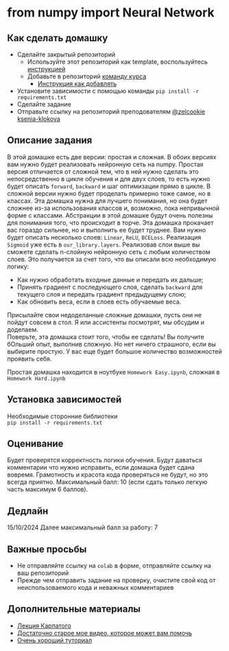 # from numpy import Neural Network

## Как сделать домашку
- Сделайте закрытый репозиторий
  - Используйте этот репозиторий как template, воспользуйтесь [инструкцией](https://docs.github.com/en/repositories/creating-and-managing-repositories/creating-a-repository-from-a-template)
  - Добавьте в репозиторий [команду курса](https://github.com/BobaZooba/DeepNLP#%D0%BA%D0%BE%D0%BC%D0%B0%D0%BD%D0%B4%D0%B0-%D0%BA%D1%83%D1%80%D1%81%D0%B0)
    - [Инструкция как добавлять](https://docs.github.com/en/account-and-profile/setting-up-and-managing-your-personal-account-on-github/managing-access-to-your-personal-repositories/inviting-collaborators-to-a-personal-repository)
- Установите зависимости с помощью команды ```pip install -r requirements.txt```
- Сделайте задание
- Отправьте ссылку на репозиторий преподователям  [@zelcookie](https://github.com/zelcookie) [ksenia-klokova](https://github.com/ksenia-klokova)

## Описание задания
В этой домашке есть две версии: простая и сложная. 
В обоих версиях вам нужно будет реализовать нейронную сеть на numpy. 
Простая версия отличается от сложной тем, что в ней нужно сделать это непосредственно в цикле обучения и для двух слоев, 
то есть нужно будет описать `forward`, `backward` и шаг оптимизации прямо в цикле. 
В сложной версии нужно будет проделать примерно тоже самое, но в классах. Эта домашка нужна для лучшего понимания, но она будет сложнее из-за использования классов и, возможно, пока непривычной форме с классами.
Абстракции в этой домашке будут очень полезны для понимания того, что происходит в торче. Эта домашка прокачает вас гораздо сильнее, но и выполнить ее будет труднее. Вам нужно будет описать несколько слоев: `Linear`, `ReLU`, `BCELoss`.  Реализация `Sigmoid` уже есть в `our_library.layers`. Реализовав слои выше вы сможете сделать n-слойную нейронную сеть с любым количеством слоев. Это получается за счет того, что вы описали всю необходимую логику:
- Как нужно обработать входные данные и передать их дальше;
- Принять градиент с последующего слоя, сделать `backward` для текущего слоя и передать градиент предыдущему слою;
- Как обновить веса, если в слоев есть обучаемые веса.

Присылайте свои недоделанные сложные домашки, пусть они не пойдут совсем в стол. Я или ассистенты посмотрят, мы обсудим и доделаем.  
Поверьте, эта домашка стоит того, чтобы ее сделать! Вы получите бОльший опыт, выполнив сложную. Но нет ничего страшного, если вы выбирите простую. 
У вас еще будет большое количество возможностей проявить себя.

Простая домашка находится в ноутбуке `Homework Easy.ipynb`, сложная в `Homework Hard.ipynb`  

## Установка зависимостей
Необходимые сторонние библиотеки  
`pip install -r requirements.txt`

## Оценивание
Будет проверятся корректность логики обучения. 
Будут даваться комментарии что нужно исправить, 
если домашка будет сдана вовремя. 
Грамотность и красота кода проверяться не будут, но это всегда приятно.
Максимальный балл: 10 (если сдать только легкую часть максимум 6 баллов).

## Дедлайн
15/10/2024
Далее максимальный балл за работу: 7

## Важные просьбы
- Не отправляйте ссылку на `colab` в форме, отправляйте ссылку на ваш репозиторий
- Прежде чем отправить задание на проверку, очистите свой код от неиспользоваемого кода и неважных комментариев


## Дополнительные материалы
- [Лекция Карпатого](https://www.youtube.com/watch?v=VMj-3S1tku0)
- [Достаточно старое мое видео, которое может вам помочь](https://www.youtube.com/watch?v=tZ0yCzWfbZc)
- [Очень хороший туториал](https://towardsdatascience.com/nothing-but-numpy-understanding-creating-binary-classification-neural-networks-with-e746423c8d5c)
